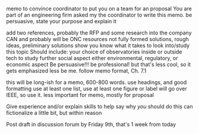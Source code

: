 



memo to convince coordinator to put you on a team for an proposal
You are part of an engineering firm asked my the coordinator to write this memo.
be persuasive, state your purpose and explain it 

add two references, probably the RFP and some research into the company
	CAN and probably will be ONC resources
not fully formed solutions, rough ideas, preliminary solutions
show you know what it takes to look into/study this topic
Should include:
	 your choice of observatories
	 inside or outside
	 tech to study further
	 social aspect
	 either environmental, regulatory, or economic aspect
Be persuasive!!! be professional! but that's less cool, so it gets emphasized less be me.
follow memo format, Ch. 7.1

this will be long-ish for a memo, 600-800 words. use headings, and good formatting
use at least one list, use at least one figure or label
will go over IEEE, so use it. less important for memo, mostly for proposal

Give experience and/or explain skills to help say why *you* should do this
can fictionalize a little bit, but within reason

Post draft in discussion forum by Friday 9th, that's 1 week from today

